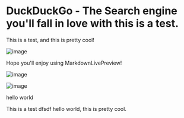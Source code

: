 # DuckDuckGo - The Search engine you'll fall in love with this is a test.

This is a test, and this is pretty cool!

![image](http://afterishtar.pl/images/100x100.gif)

Hope you'll enjoy using MarkdownLivePreview!

![image](https://forum.sublimetext.com/uploads/st-forum-wide.png)

![image](C:/users/math/desktop/hello.png)

hello world

This is a test dfsdf hello world, this is pretty cool. 
